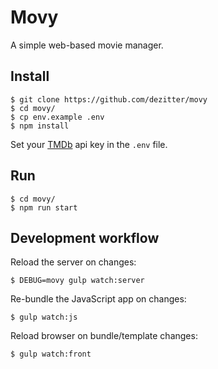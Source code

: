 # Movy

A simple web-based movie manager.

## Install

    $ git clone https://github.com/dezitter/movy
    $ cd movy/
    $ cp env.example .env
    $ npm install

Set your [TMDb](https://www.themoviedb.org/documentation/api) api key in the `.env` file.

## Run

    $ cd movy/
    $ npm run start

## Development workflow

Reload the server on changes:

    $ DEBUG=movy gulp watch:server

Re-bundle the JavaScript app on changes:

    $ gulp watch:js

Reload browser on bundle/template changes:

    $ gulp watch:front
